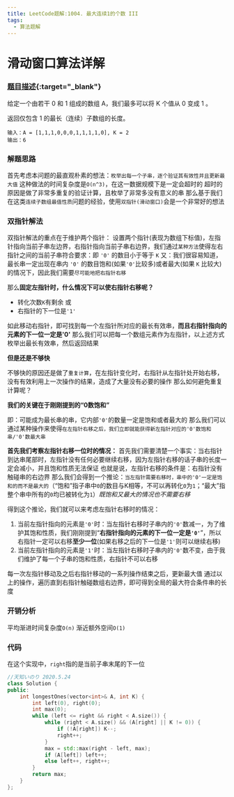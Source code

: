 ```yaml
---
title: LeetCode题解:1004. 最大连续1的个数 III
tags: 
  - 算法题解
---
```


# 滑动窗口算法详解

### [题目描述](https://leetcode-cn.com/problems/max-consecutive-ones-iii/){:target="_blank"}

给定一个由若干 0 和 1 组成的数组 A，我们最多可以将 K 个值从 0 变成 1 。

返回仅包含 1 的最长（连续）子数组的长度。


```
输入：A = [1,1,1,0,0,0,1,1,1,1,0], K = 2
输出：6
```

### 解题思路

首先考虑本问题的最直观朴素的想法：`枚举出每一个子串，逐个验证其有效性并且更新最大值`
这种做法的时间复杂度是`O(n^3)`，在这一数据规模下是一定会超时的
超时的原因是做了非常多重复的验证计算，且枚举了非常多没有意义的串
那么基于我们在这类`连续子数组最值性质`问题的经验，使用`双指针(滑动窗口)`会是一个非常好的想法

### 双指针解法

双指针解法的重点在于维护两个指针：
设置两个指针(表现为数组下标值)，左指针指向当前子串左边界，右指针指向当前子串右边界，我们通过`某种方法`使得左右指针之间的当前子串符合要求：即 `'0'` 的数目小于等于 `K` 
又：我们很容易知道，最长串一定出现在串内 `'0'` 的数目饱和(如果`'0'`比较多)或者最大(如果 `K` 比较大)的情况下，因此我们需要`尽可能地把右指针右移`

那么**固定左指针时，什么情况下可以使右指针右移呢？**

- 转化次数`K`有剩余 或
- 右指针的下一位是`'1'`

如此移动右指针，即可找到每一个左指针所对应的最长有效串，**而且右指针指向的元素的下一位一定是'0'**
那么我们可以把每一个数组元素作为左指针，以上述方式枚举出最长有效串，然后返回结果

**但是还是不够快**

不够快的原因还是做了`重复计算`，在左指针变化时，右指针从左指针处开始右移，没有有效利用上一次操作的结果，造成了大量没有必要的操作
那么如何避免重复计算呢？

**我们的关键在于刚刚提到的“0数饱和”**

即：可能成为最长串的串，它内部`'0'`的数量一定是饱和或者最大的
那么我们可以通过某种操作来使得`在左指针右移之后，我们立即就能获得新左指针对应的'0'数饱和串/'0'数最大串`

**首先我们考察左指针右移一位时的情况：**
首先我们需要清楚一个事实：当右指针到达串尾部时，左指针没有任何必要继续右移，因为左指针右移的话子串的长度一定会减小，并且饱和性质无法保证
也就是说，左指针右移的条件是：右指针没有触碰串的右边界
那么我们会得到一个推论：`当左指针需要右移时，串中的'0'一定是饱和的而不是最大的`（“饱和”指子串中`0`的数目与K相等，不可以再转化`0`为`1`；“最大”指整个串中所有的`0`均已被转化为`1`）*既饱和又最大的情况也不需要右移*

得到这个推论，我们就可以来考虑左指针右移时的情况：

1. 当前左指针指向的元素是`'0'`时：当左指针右移时子串内的`'0'`数减一，为了维护其饱和性质，我们刚刚提到“**右指针指向的元素的下一位一定是`'0'`**”，所以右指针一定可以右移**至少一位**(如果右移之后的下一位是`'1'`则可以继续右移)
2. 当前左指针指向的元素是`'1'`时：当左指针右移时子串内的`'0'`数不变，由于我们维护了每一个子串的饱和性质，右指针不可以右移

每一次左指针移动及之后右指针移动的一系列操作结束之后，更新最大值
通过以上的操作，遍历直到右指针触碰数组右边界，即可得到全局的最大符合条件串的长度

### 开销分析

平均渐进时间复杂度`O(n)`
渐近额外空间`O(1)`

### 代码

在这个实现中，`right`指的是当前子串末尾的下一位

```cpp
//天知いのり 2020.5.24
class Solution {
public:
    int longestOnes(vector<int>& A, int K) {
        int left(0), right(0);
        int max(0);
        while (left <= right && right < A.size()) {
            while (right < A.size() && (A[right] || K != 0)) {
                if (!A[right]) K--;
                right++;
            }
            max = std::max(right - left, max);
            if (A[left]) left++;
            else left++, right++;
        }
        return max;
    }
};
```
